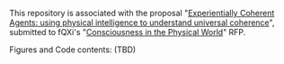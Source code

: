 This repository is associated with the proposal "[Experientially Coherent Agents: using physical intelligence to understand universal coherence](https://github.com/Orthogonal-Research-Lab/Proposals/blob/master/Physical%20Intelligence%20and%20Emergence%20mini-grant/Abstract.md)", submitted to fQXi's "[Consciousness in the Physical World](https://fqxi.org/grants/large/initial/)" RFP.

Figures and Code contents: (TBD)

